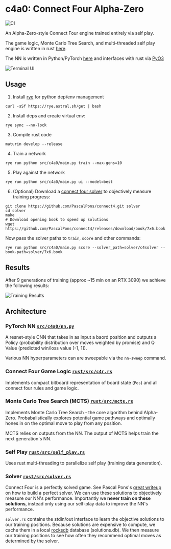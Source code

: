 # c4a0: Connect Four Alpha-Zero

![CI](https://github.com/advait/c4a0/actions/workflows/ci.yaml/badge.svg?ts=2)

An Alpha-Zero-style Connect Four engine trained entirely via self play.

The game logic, Monte Carlo Tree Search, and multi-threaded self play engine is written in rust
[here](https://github.com/advait/c4a0/tree/master/rust).

The NN is written in Python/PyTorch [here](https://github.com/advait/c4a0/tree/master/src/c4a0?ts=2)
and interfaces with rust via [PyO3](https://pyo3.rs/v0.22.2/)

![Terminal UI](https://private-user-images.githubusercontent.com/504011/360721720-0267002e-2778-4fd5-a9f4-62aa4644fe84.png?jwt=eyJhbGciOiJIUzI1NiIsInR5cCI6IkpXVCJ9.eyJpc3MiOiJnaXRodWIuY29tIiwiYXVkIjoicmF3LmdpdGh1YnVzZXJjb250ZW50LmNvbSIsImtleSI6ImtleTUiLCJleHAiOjE3MjQ3ODAwMDQsIm5iZiI6MTcyNDc3OTcwNCwicGF0aCI6Ii81MDQwMTEvMzYwNzIxNzIwLTAyNjcwMDJlLTI3NzgtNGZkNS1hOWY0LTYyYWE0NjQ0ZmU4NC5wbmc_WC1BbXotQWxnb3JpdGhtPUFXUzQtSE1BQy1TSEEyNTYmWC1BbXotQ3JlZGVudGlhbD1BS0lBVkNPRFlMU0E1M1BRSzRaQSUyRjIwMjQwODI3JTJGdXMtZWFzdC0xJTJGczMlMkZhd3M0X3JlcXVlc3QmWC1BbXotRGF0ZT0yMDI0MDgyN1QxNzI4MjRaJlgtQW16LUV4cGlyZXM9MzAwJlgtQW16LVNpZ25hdHVyZT0yZGU2ZGQwMzc0ZDEzODdiY2ZmNGQyZDMwMWYzY2QzZTFkMGYxMDU5NjhiMzhlNzRhMjdhOGY2Y2I3Mjc0YjE2JlgtQW16LVNpZ25lZEhlYWRlcnM9aG9zdCZhY3Rvcl9pZD0wJmtleV9pZD0wJnJlcG9faWQ9MCJ9.lmjviibD8LtnRb2t-KjxXhxcRNCAxFziADMfl_ZEh2k)

## Usage

1. Install [rye](https://rye.astral.sh/) for python dep/env management
```
curl -sSf https://rye.astral.sh/get | bash
```

2. Install deps and create virtual env:
```
rye sync --no-lock
```

3. Compile rust code
```
maturin develop --release
```

4. Train a network
```
rye run python src/c4a0/main.py train --max-gens=10
```

5. Play against the network
```
rye run python src/c4a0/main.py ui --model=best
```

6. (Optional) Download a [connect four solver](https://github.com/PascalPons/connect4?ts=2) to
   objectively measure training progress:
```
git clone https://github.com/PascalPons/connect4.git solver
cd solver
make
# Download opening book to speed up solutions
wget https://github.com/PascalPons/connect4/releases/download/book/7x6.book
```

Now pass the solver paths to `train`, `score` and other commands:
```
rye run python src/c4a0/main.py score --solver_path=solver/c4solver --book-path=solver/7x6.book
```

## Results
After 9 generations of training (approx ~15 min on an RTX 3090) we achieve the following results:

![Training Results](https://private-user-images.githubusercontent.com/504011/361914883-727773f6-0db3-4fcb-b7a4-00b2c4b9c155.png?jwt=eyJhbGciOiJIUzI1NiIsInR5cCI6IkpXVCJ9.eyJpc3MiOiJnaXRodWIuY29tIiwiYXVkIjoicmF3LmdpdGh1YnVzZXJjb250ZW50LmNvbSIsImtleSI6ImtleTUiLCJleHAiOjE3MjQ3ODAzMzMsIm5iZiI6MTcyNDc4MDAzMywicGF0aCI6Ii81MDQwMTEvMzYxOTE0ODgzLTcyNzc3M2Y2LTBkYjMtNGZjYi1iN2E0LTAwYjJjNGI5YzE1NS5wbmc_WC1BbXotQWxnb3JpdGhtPUFXUzQtSE1BQy1TSEEyNTYmWC1BbXotQ3JlZGVudGlhbD1BS0lBVkNPRFlMU0E1M1BRSzRaQSUyRjIwMjQwODI3JTJGdXMtZWFzdC0xJTJGczMlMkZhd3M0X3JlcXVlc3QmWC1BbXotRGF0ZT0yMDI0MDgyN1QxNzMzNTNaJlgtQW16LUV4cGlyZXM9MzAwJlgtQW16LVNpZ25hdHVyZT1lZGI5Y2ZkMGJlZDNkZDZlYzRiN2Y5MDUxMWI3Mjg1N2JiY2ZmZmM5NGJiZjQ4YzA1ZDFmYmYwODgwYjhhZThmJlgtQW16LVNpZ25lZEhlYWRlcnM9aG9zdCZhY3Rvcl9pZD0wJmtleV9pZD0wJnJlcG9faWQ9MCJ9.m5bsLXHWC4WYQQaUgz-QWz_RERsoHxzhKruqqjy_uGg)

## Architecture

### PyTorch NN [`src/c4a0/nn.py`](https://github.com/advait/c4a0/blob/master/src/c4a0/nn.py?ts=2)

A resnet-style CNN that takes in as input a baord position and outputs a Policy (probability
distribution over moves weighted by promise) and Q Value (predicted win/loss value [-1, 1]).

Various NN hyperparameters can are sweepable via the `nn-sweep` command.

### Connect Four Game Logic [`rust/src/c4r.rs`](https://github.com/advait/c4a0/blob/master/rust/src/c4r.rs?ts=2)

Implements compact bitboard representation of board state (`Pos`) and all connect four rules
and game logic.

### Monte Carlo Tree Search (MCTS) [`rust/src/mcts.rs`](https://github.com/advait/c4a0/blob/master/rust/src/mcts.rs?ts=2)

Implements Monte Carlo Tree Search - the core algorithm behind Alpha-Zero. Probabalistically
explores potential game pathways and optimally hones in on the optimal move to play from any
position.

MCTS relies on outputs from the NN. The output of MCTS helps train the next generation's NN.

### Self Play [`rust/src/self_play.rs`](https://github.com/advait/c4a0/blob/master/rust/src/self_play.rs?ts=2)

Uses rust multi-threading to parallelize self play (training data generation).

### Solver [`rust/src/solver.rs`](https://github.com/advait/c4a0/blob/master/rust/src/solver.rs?ts=2)

Connect Four is a perfectly solved game. See Pascal Pons's [great
writeup](http://blog.gamesolver.org/) on how to build a perfect solver. We can use these solutions
to objectively measure our NN's performance. Importantly we **never train on these solutions**,
instead only using our self-play data to improve the NN's performance.

`solver.rs` contains the stdin/out interface to learn the objective solutions to our training
positions. Because solutions are expensive to compute, we cache them in a local
[rocksdb](https://docs.rs/rocksdb/latest/rocksdb/) database (solutions.db). We then measure our
training positions to see how often they recommend optimal moves as determined by the solver.
